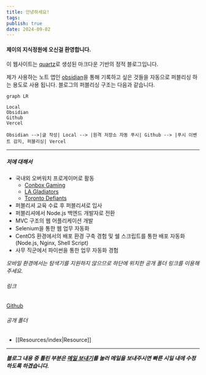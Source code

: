 ```yaml
---
title: 안녕하세요!
tags: 
publish: true
date: 2024-09-02
---
```


#### 제이의 지식정원에 오신걸 환영합니다.

이 웹사이트는 [quartz](https://quartz.jzhao.xyz)로 생성된 마크다운 기반의 정적 블로그입니다.

제가 사용하는 노트 앱인 [obsidian](https://obsidian.md)을 통해 기록하고 싶은 것들을 자동으로 퍼블리싱 하는 용도로 사용 됩니다. 블로그의 퍼블리싱 구조는 다음과 같습니다.

```mermaid
graph LR

Local
Obsidian
Github
Vercel

Obsidian -->|글 작성| Local --> |원격 저장소 자동 푸시| Github --> |푸시 이벤트 감지, 퍼블리싱| Vercel
```

---
##### 저에 대해서

- 국내외 오버워치 프로게이머로 활동
	- [Conbox Gaming](https://liquipedia.net/overwatch/CONBOX)
	- [LA Gladiators](https://liquipedia.net/overwatch/Los_Angeles_Gladiators)
	- [Toronto Defiants](https://liquipedia.net/overwatch/Toronto_Defiant)
- 퍼블리셔 교육 수료 후 퍼블리셔로 입사
- 퍼블리셔에서 Node.js 백엔드 개발자로 전환
- MVC 구조의 웹 어플리케이션 개발
- Selenium을 통한 웹 업무 자동화
- CentOS 환경에서의 배포 환경 구축 경험 및 쉘 스크립트를 통한 배포 자동화 (Node.js, Nginx, Shell Script)
- 사무 직군에서 파이썬을 통한 업무 자동화 경험

_모바일 환경에서는 탐색기를 지원하지 않으므로 하단에 위치한 공개 폴더 링크를 이용해주세요._
###### 링크
[Github](https://github.com/choiexe1)

###### 공개 폴더
- [[Resources/index|Resource]]

---

___블로그 내용 중 틀린 부분은 [메일 보내기](mailto:choiexe1@gmail.com)를 눌러 메일을 보내주시면 빠른 시일 내에 수정하도록 하겠습니다.___